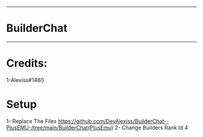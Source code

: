 ------------------------------------
# BuilderChat
------------------------------------
# Credits:
1-Alexiss#1480

# Setup
1- Replace The Files https://github.com/DevAlexiss/BuilderChat--PlusEMU-/tree/main/BuilderChat(PlusEmu)
2- Change Builders Rank Id 4

